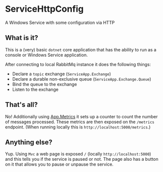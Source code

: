 # ServiceHttpConfig
A Windows Service with some configuration via HTTP

## What is it? 

This is a (very) basic `dotnet` core application that has the ability to run as a console or Windows Service application.

After connecting to local RabbitMq instance it does the following things:

* Declare a `topic` exchange (`ServiceApp.Exchange`)
* Declare a durable non-exclusive queue (`ServiceApp.Exchange.Queue`)
* Bind the queue to the exchange
* Listen to the exchange

## That's all?

No! Additionally using [App.Metrics](https://www.app-metrics.io/) it sets up a counter to count the number of messages processed. These metrics are then exposed on the `/metrics` endpoint. (When running locally this is `http://localhost:5000/metrics`.)

## Anything else?

Yup. Using `Mvc` a web page is exposed `/` (locally `http://localhost:5000`) and this tells you if the service is paused or not. The page also has a button on it that allows you to pause or unpause the service.